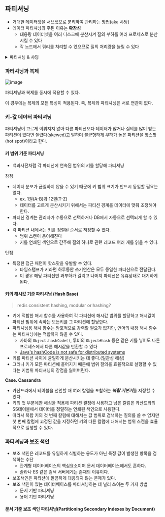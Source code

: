 ## 파티셔닝

- 거대한 데이터셋을 서브셋으로 분리하여 관리하는 방법(aka 샤딩)
- 데이터 파티셔닝의 주된 이유는 **확장성**
  - 대용량 데이터셋을 여러 디스크에 분산시켜 질의 부하를 여러 프로세스로 분산시킬 수 있다
  - 각 노드에서 쿼리를 처리할 수 있으므로 질의 처리량을 늘릴 수 있다

<details>
<summary>파티셔닝 & 샤딩</summary>

![image](https://github.com/rachel5004/23-11-DesigningDataIntensiveApplications/assets/75432228/699bebd3-a6f5-4b99-8467-334fd1bbf6b6)

- Partitioning    
  - 테이블에 데이터가 많아지면 인덱스(B-Tree)또한 커지게 되고 테이블에 읽기/쓰기가 있을 때 마다 인덱스에서 처리되는 시간도 늘어난다.
  - 이를 방지하기 위해 테이블을 적당한 크기로 쪼개는 작업을 수행한다.

![image](https://github.com/rachel5004/23-11-DesigningDataIntensiveApplications/assets/75432228/1363dd86-bbb4-4af7-9a4f-d484c0c330a7)

- Sharding
  - 네트워크 요청에 대한 부하를 각각의 서버로 분산시키기 위해 사용된다.

</details>


### 파티셔닝과 복제

![image](https://github.com/rachel5004/23-11-DesigningDataIntensiveApplications/assets/75432228/c2b68d30-ffcb-4c5d-9745-5b318ac5145f)

파티셔닝과 복제를 동시에 적용할 수 있다.

이 경우에는 복제의 모든 특성이 적용된다. 즉, 복제와 파티셔닝은 서로 연관이 없다.


### 키-값 데이터 파티셔닝

파티셔닝이 고르게 이뤄지지 않아 다른 파티션보다 데이터가 많거나 질의를 많이 받는 파티션이 있다면 쏠렸다(skewed)고 말하며 불균형하게 부하가 높은 파티션을 핫스팟(hot spot)이라고 한다.

#### 키 범위 기준 파티셔닝

- 백과사전처럼 각 파티션에 연속된 범위의 키를 할당해 파티셔닝

장점

- 데이터 분포가 균일하지 않을 수 있기 때문에 키 범위 크기가 반드시 동일할 필요는 없다.
  - ex. 1권(A-B)과 12권(T-Z)
  - 데이터를 고르게 분산시키기 위해서는 파티션 경계를 데이터에 맞춰 조정해야 한다. 
- 파티션 경계는 관리자가 수동으로 선택하거나 DB에서 자동으로 선택되게 할 수 있다. 
- 각 파티션 내에서는 키를 정렬된 순서로 저장할 수 있다. 
  - 범위 스캔이 용이해진다
  - 키를 연쇄된 색인으로 간주해 질의 하나로 관련 레코드 여러 개를 읽을 수 있다.


단점

- 특정한 접근 패턴이 핫스팟을 유발할 수 있다.
  - 타임스탬프가 키라면 하루동안 쓰기연산은 모두 동일한 파티션으로 전달된다.
  - 이 경우 해당 파티션만 과부하가 걸리고 나머지 파티션은 유휴상태로 대기하게 된다.


#### 키의 해시값 기준 파티셔닝 (Hash Base)

> redis consistent hashing, modular or hashing?

- 키에 적합한 해시 함수를 사용하여 각 파티션에 해시값 범위를 할당하고 해시값이 파티션 범위에 속하는 모든키를 그 파티션에 할당한다.
- 파티셔닝용 해시 함수는 암호적으로 강력할 필요가 없지만, 언어의 내장 해시 함수는 파티셔닝에는 적합하지 않을 수 있다.
  - 자바의 `Object.hashCode()`, 루비의 `Object#hash` 등은 같은 키를 넣어도 다른 프로세스에서 다른 해시값을 반환할 수 있다
  - [Java's hashCode is not safe for distributed systems](https://martin.kleppmann.com/2012/06/18/java-hashcode-unsafe-for-distributed-systems.html)
- 키를 파티션 사이에 균일하게 분산시키는 데 좋다.(일관성 해싱)
- 그러나 키가 모든 파티션에 흩어지기 때문에 범위 질의를 효율적으로 실행할 수 있다는 키범위 파티셔닝의 장점을 잃어버린다.

**Case. Cassandra**


- 카산드라에서 테이블을 선언할 때 여러 칼럼을 포함하는 ***복합 기본키***를 지정할 수 있다.
- 키의 첫 부분에만 해싱을 적용해 파티션 결정에 사용하고 남은 칼럼은 카산드라의 SS테이블에서 데이터를 정렬하는 연쇄된 색인으로 사용한다.
- 따라서 복합 키의 첫 번째 칼럼에 대해서는 값 범위로 검색하는 질의를 쓸 수 없지만 첫 번째 칼럼에 고정된 값을 지정하면 키의 다른 칼럼에 대해서는 범위 스캔을 효율적으로 실행할 수 있다.

### 파티셔닝과 보조 색인

- 보조 색인은 레코드를 유일하게 식별하는 용도가 아닌 특정 값이 발생한 항목을 검색하는 수단
  - 관계형 데이터베이스의 핵심요소이며 문서 데이터베이스에서도 흔하다.
  - 솔라나 ES 같은 검색 서버에게는 존재의 이유이다.
- 보조색인은 파티션에 깔끔하게 대응되지 않는 문제가 있다.
- 보조 색인이 있는 데이터베이스를 파티셔닝하는 데 널리 쓰이는 두 가지 방법
  - 문서 기반 파티셔닝
  - 용어 기반 파티셔닝
 

#### 문서 기준 보조 색인 파티셔닝(Partitioning Secondary Indexes by Document)


